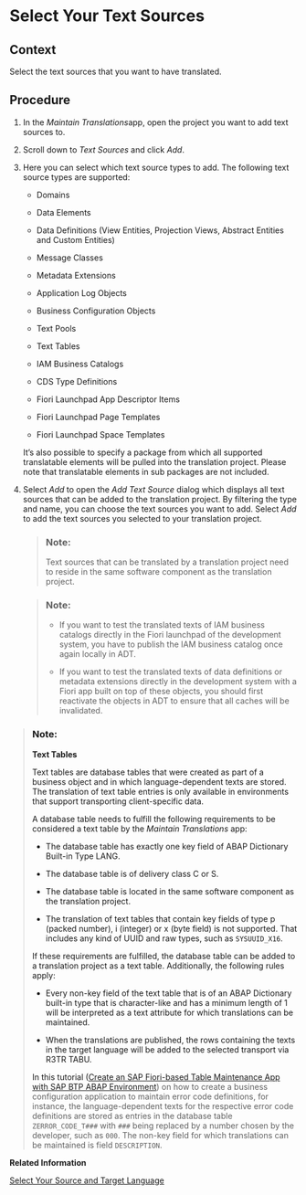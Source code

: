 <!-- loiob93df3e5e48848688d3b82369fa53937 -->

# Select Your Text Sources



<a name="loiob93df3e5e48848688d3b82369fa53937__section_w21_qmk_m3b"/>

## Context

Select the text sources that you want to have translated.



<a name="loiob93df3e5e48848688d3b82369fa53937__section_ptf_2sq_hpb"/>

## Procedure

1.  In the *Maintain Translations*app, open the project you want to add text sources to.
2.  Scroll down to *Text Sources* and click *Add*.
3.  Here you can select which text source types to add. The following text source types are supported:

    -   Domains

    -   Data Elements

    -   Data Definitions \(View Entities, Projection Views, Abstract Entities and Custom Entities\)

    -   Message Classes

    -   Metadata Extensions

    -   Application Log Objects

    -   Business Configuration Objects

    -   Text Pools

    -   Text Tables

    -   IAM Business Catalogs

    -   CDS Type Definitions

    -   Fiori Launchpad App Descriptor Items

    -   Fiori Launchpad Page Templates

    -   Fiori Launchpad Space Templates


    It’s also possible to specify a package from which all supported translatable elements will be pulled into the translation project. Please note that translatable elements in sub packages are not included.

4.  Select *Add* to open the *Add Text Source* dialog which displays all text sources that can be added to the translation project. By filtering the type and name, you can choose the text sources you want to add. Select *Add* to add the text sources you selected to your translation project.

    > ### Note:  
    > Text sources that can be translated by a translation project need to reside in the same software component as the translation project.

    > ### Note:  
    > -   If you want to test the translated texts of IAM business catalogs directly in the Fiori launchpad of the development system, you have to publish the IAM business catalog once again locally in ADT.
    > 
    > -   If you want to test the translated texts of data definitions or metadata extensions directly in the development system with a Fiori app built on top of these objects, you should first reactivate the objects in ADT to ensure that all caches will be invalidated.




> ### Note:  
> **Text Tables**
> 
> Text tables are database tables that were created as part of a business object and in which language-dependent texts are stored. The translation of text table entries is only available in environments that support transporting client-specific data.
> 
> A database table needs to fulfill the following requirements to be considered a text table by the *Maintain Translations* app:
> 
> -   The database table has exactly one key field of ABAP Dictionary Built-in Type LANG.
> 
> -   The database table is of delivery class C or S.
> 
> -   The database table is located in the same software component as the translation project.
> 
> -   The translation of text tables that contain key fields of type p \(packed number\), i \(integer\) or x \(byte field\) is not supported. That includes any kind of UUID and raw types, such as `SYSUUID_X16`.
> 
> 
> If these requirements are fulfilled, the database table can be added to a translation project as a text table. Additionally, the following rules apply:
> 
> -   Every non-key field of the text table that is of an ABAP Dictionary built-in type that is character-like and has a minimum length of 1 will be interpreted as a text attribute for which translations can be maintained.
> 
> -   When the translations are published, the rows containing the texts in the target language will be added to the selected transport via R3TR TABU.
> 
> 
> In this tutorial \([Create an SAP Fiori-based Table Maintenance App with SAP BTP ABAP Environment](https://developers.sap.com/group.abap-env-factory.html)\) on how to create a business configuration application to maintain error code definitions, for instance, the language-dependent texts for the respective error code definitions are stored as entries in the database table `ZERROR_CODE_T###` with `###` being replaced by a number chosen by the developer, such as `000`. The non-key field for which translations can be maintained is field `DESCRIPTION`.

**Related Information**  


[Select Your Source and Target Language](select-your-source-and-target-language-85823ef.md)


